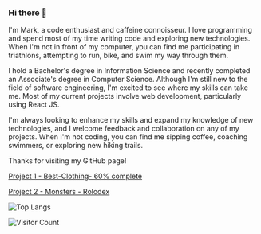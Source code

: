 




### Hi there 👋

I'm Mark, a code enthusiast and caffeine connoisseur. I love programming and spend most of my time writing code and exploring new technologies. When I'm not in front of my computer, you can find me participating in triathlons, attempting to run, bike, and swim my way through them.

I hold a Bachelor's degree in Information Science and recently completed an Associate's degree in Computer Science. Although I'm still new to the field of software engineering, I'm excited to see where my skills can take me. Most of my current projects involve web development, particularly using React JS.

I'm always looking to enhance my skills and expand my knowledge of new technologies, and I welcome feedback and collaboration on any of my projects. When I'm not coding, you can find me sipping coffee, coaching swimmers, or exploring new hiking trails.

Thanks for visiting my GitHub page!

[Project 1 - Best-Clothing- 60% complete](https://best-clothing.netlify.app/)  

[Project 2 - Monsters - Rolodex](https://favorite-monsters-rolodex.netlify.app/)



![Top Langs](https://github-readme-stats.vercel.app/api/top-langs/?username=MarkOfosu&layout=compact&theme=dark)

![Visitor Count](https://profile-counter.glitch.me/MarkOfosu/count.svg)
